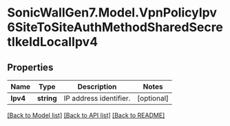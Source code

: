 # SonicWallGen7.Model.VpnPolicyIpv6SiteToSiteAuthMethodSharedSecretIkeIdLocalIpv4

## Properties

Name | Type | Description | Notes
------------ | ------------- | ------------- | -------------
**Ipv4** | **string** | IP address identifier. | [optional] 

[[Back to Model list]](../README.md#documentation-for-models) [[Back to API list]](../README.md#documentation-for-api-endpoints) [[Back to README]](../README.md)


